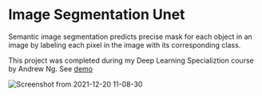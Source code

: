 # Image Segmentation Unet


Semantic image segmentation predicts precise mask for each object in an image by labeling each pixel in the image with its corresponding class. 

This project was completed during my Deep Learning Specializtion course by Andrew Ng. See [demo](https://vimeo.com/658549240/d5a224da11)

![Screenshot from 2021-12-20 11-08-30](https://user-images.githubusercontent.com/77448406/146750348-d81eec17-8109-40e3-b97c-eeb116d08c6f.png)
